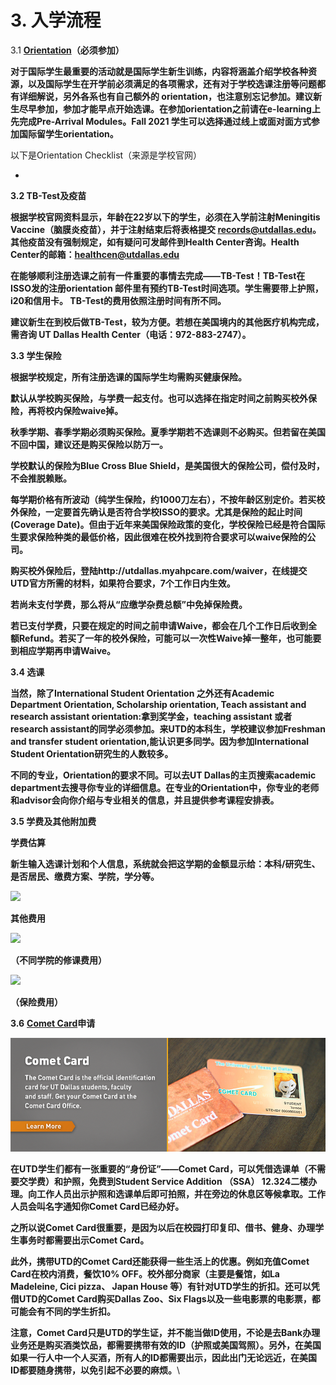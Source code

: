 # 3. 入学流程



3.1 [**Orientation**](https://fye.utdallas.edu/orientation/)**（必须参加）**

**对于国际学生最重要的活动就是国际学生新生训练，内容将涵盖介绍学校各种资源，以及国际学生在开学前必须满足的各项需求，还有对于学校选课注册等问题都有详细解说，另外各系也有自己额外的 orientation，也注意别忘记参加。建议新生尽早参加，参加才能早点开始选课。在参加orientation之前请在e-learning上先完成Pre-Arrival Modules。Fall 2021 学生可以选择通过线上或面对面方式参加国际留学生orientation。**

以下是Orientation  Checklist（来源是学校官网）

*

**3.2 TB-Test及疫苗**

**根据学校官网资料显示，年龄在22岁以下的学生，必须在入学前注射Meningitis Vaccine（脑膜炎疫苗），并于注射结束后将表格提交 records@utdallas.edu。其他疫苗没有强制规定，如有疑问可发邮件到Health Center咨询。Health Center的邮箱：healthcen@utdallas.edu**

**在能够顺利注册选课之前有一件重要的事情去完成——TB-Test！TB-Test在ISSO发的注册orientation 邮件里有预约TB-Test时间选项。学生需要带上护照，i20和信用卡。 TB-Test的费用依照注册时间有所不同。**

**建议新生在到校后做TB-Test，较为方便。若想在美国境内的其他医疗机构完成，需咨询 UT Dallas Health Center（电话：972-883-2747）。**

**3.3 学生保险**

**根据学校规定，所有注册选课的国际学生均需购买健康保险。**

**默认从学校购买保险，与学费一起支付。也可以选择在指定时间之前购买校外保险，再将校内保险waive掉。**

**秋季学期、春季学期必须购买保险。夏季学期若不选课则不必购买。但若留在美国不回中国，建议还是购买保险以防万一。**

**学校默认的保险为Blue Cross Blue Shield，是美国很大的保险公司，偿付及时，不会推脱赖账。**

**每学期价格有所波动（纯学生保险，约1000刀左右），不按年龄区别定价。若买校外保险，一定要首先确认是否符合学校ISSO的要求。尤其是保险的起止时间(Coverage Date)。但由于近年来美国保险政策的变化，学校保险已经是符合国际生要求保险种类的最低价格，因此很难在校外找到符合要求可以waive保险的公司。**

**购买校外保险后，登陆http://utdallas.myahpcare.com/waiver，在线提交UTD官方所需的材料，如果符合要求，7个工作日内生效。**

**若尚未支付学费，那么将从“应缴学杂费总额”中免掉保险费。**

**若已支付学费，只要在规定的时间之前申请Waive，都会在几个工作日后收到全额Refund。若买了一年的校外保险，可能可以一次性Waive掉一整年，也可能要到相应学期再申请Waive。**

**3.4 选课**

**当然，除了International Student Orientation 之外还有Academic Department Orientation, Scholarship orientation, Teach assistant and research assistant orientation:拿到奖学金，teaching assistant 或者 research assistant的同学必须参加。来UTD的本科生，学校建议参加Freshman and transfer student orientation,能认识更多同学。因为参加International Student Orientation研究生的人数较多。**

**不同的专业，Orientation的要求不同。可以去UT Dallas的主页搜索academic department去搜寻你专业的详细信息。在专业的Orientation中，你专业的老师和advisor会向你介绍与专业相关的信息，并且提供参考课程安排表。**

**3.5 学费及其他附加费**

**学费估算**&#x20;

&#x20;      **新生输入选课计划和个人信息，系统就会把这学期的金额显示给：本科/研究生、是否居民、缴费方案、学院，学分等。**

![](https://lh6.googleusercontent.com/r41IOEdpEj0CUapmwSWFp6cOhk0-8Si5B3gBdxJxkMXzmVYrBBD7wwRVg--xi8p0uIZGb8Pzz2q-Ekunu8L-2BGxt-ByfF7toFRQaq5TSl5XIODuWUXTQz4jCRquYW3v2Vibxa8)

**其他费用**

![](https://lh3.googleusercontent.com/Sqe72j8jex7M83EZW7aUq5785\_KKfYM1DB6b76BjPWc1W\_59bOIFUuxIpozOPBrTftYxddPDwUv3kyenQVzEoNkSMQGzsNQQQRtRC2m4Z84\_PvBRFn3CnktFI43LTg1MYlhS\_cM)

**（不同学院的修课费用）**

![](https://lh4.googleusercontent.com/F2iG9y7zTwmRNZtstwDpMeJo0t6cSKG2l47tiRfMCH\_sNdwmKmq7g6VxNMSFRLNOgbYvd4\_LQcF6VTpG6faZK6ALDSO9oKpRMOZhV4pQp\_XZdAY7KO0WaG1R3VvafGSqAK4i3iY)

**（保险费用）**

**3.6** [**Comet Card**](https://cometcard.utdallas.edu)**申请**

![](<../.gitbook/assets/image (1) (1).png>)

&#x20;**在UTD学生们都有一张重要的“身份证”——Comet Card，可以凭借选课单（不需要交学费）和护照，免费到Student Service Addition （SSA） 12.324二楼办理。向工作人员出示护照和选课单后即可拍照，并在旁边的休息区等候拿取。工作人员会叫名字通知你Comet Card已经办好。**

**之所以说Comet Card很重要，是因为以后在校园打印复印、借书、健身、办理学生事务时都需要出示Comet Card。**

**此外，携带UTD的Comet Card还能获得一些生活上的优惠。例如充值Comet Card在校内消费，餐饮10% OFF。校外部分商家（主要是餐馆，如La Madeleine, Cici pizza、 Japan House 等）有针对UTD学生的折扣。还可以凭借UTD的Comet Card购买Dallas Zoo、Six Flags以及一些电影票的电影票，都可能会有不同的学生折扣。**

**注意，Comet Card只是UTD的学生证，并不能当做ID使用，不论是去Bank办理业务还是购买酒类饮品，都需要携带有效的ID（护照或美国驾照）。另外，在美国如果一行人中一个人买酒，所有人的ID都需要出示，因此出门无论远近，在美国ID都要随身携带，以免引起不必要的麻烦。**\
